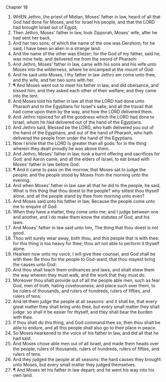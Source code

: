 

Chapter 18

1. WHEN Jethro, the priest of Midian, Moses' father in law, heard of all that God had done for Moses, and for Israel his people, and that the LORD had brought Israel out of Egypt;
2. Then Jethro, Moses' father in law, took Zipporah, Moses' wife, after he had sent her back,
3. And her two sons; of which the name of the one was Gershom; for he said, I have been an alien in a strange land:
4. And the name of the other was Eliezer; for the God of my father, said he, was mine help, and delivered me from the sword of Pharaoh:
5. And Jethro, Moses' father in law, came with his sons and his wife unto Moses into the wilderness, where he encamped at the mount of God:
6. And he said unto Moses, I thy father in law Jethro am come unto thee, and thy wife, and her two sons with her.
7. ¶ And Moses went out to meet his father in law, and did obeisance, and kissed him; and they asked each other of their welfare; and they came into the tent.
8. And Moses told his father in law all that the LORD had done unto Pharaoh and to the Egyptians for Israel's sake, and all the travail that had come upon them by the way, and how the LORD delivered them.
9. And Jethro rejoiced for all the goodness which the LORD had done to Israel, whom he had delivered out of the hand of the Egyptians.
10. And Jethro said, Blessed be the LORD, who hath delivered you out of the hand of the Egyptians, and out of the hand of Pharaoh, who hath delivered the people from under the hand of the Egyptians.
11. Now I know that the LORD is greater than all gods: for in the thing wherein they dealt proudly he was above them.
12. And Jethro, Moses' father in law, took a burnt offering and sacrifices for God: and Aaron came, and all the elders of Israel, to eat bread with Moses' father in law before God.
13. ¶ And it came to pass on the morrow, that Moses sat to judge the people: and the people stood by Moses from the morning unto the evening.
14. And when Moses' father in law saw all that he did to the people, he said, What is this thing that thou doest to the people?  why sittest thou thyself alone, and all the people stand by thee from morning unto even?
15. And Moses said unto his father in law, Because the people come unto me to enquire of God:
16. When they have a matter, they come unto me; and I judge between one and another, and I do make them know the statutes of God, and his laws.
17. And Moses' father in law said unto him, The thing that thou doest is not good.
18. Thou wilt surely wear away, both thou, and this people that is with thee: for this thing is too heavy for thee; thou art not able to perform it thyself alone.
19. Hearken now unto my voice, I will give thee counsel, and God shall be with thee: Be thou for the people to God-ward, that thou mayest bring the causes unto God:
20. And thou shalt teach them ordinances and laws, and shalt shew them the way wherein they must walk, and the work that they must do.
21. Moreover thou shalt provide out of all the people able men, such as fear God, men of truth, hating covetousness; and place such over them, to be rulers of thousands, and rulers of hundreds, rulers of fifties, and rulers of tens:
22. And let them judge the people at all seasons: and it shall be, that every great matter they shall bring unto thee, but every small matter they shall judge: so shall it be easier for thyself, and they shall bear the burden with thee.
23. If thou shalt do this thing, and God command thee so, then thou shalt be able to endure, and all this people shall also go to their place in peace.
24. So Moses hearkened to the voice of his father in law, and did all that he had said.
25. And Moses chose able men out of all Israel, and made them heads over the people, rulers of thousands, rulers of hundreds, rulers of fifties, and rulers of tens.
26. And they judged the people at all seasons: the hard causes they brought unto Moses, but every small matter they judged themselves.
27. ¶ And Moses let his father in law depart; and he went his way into his own land.
